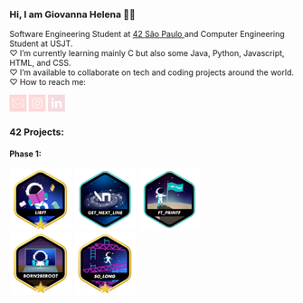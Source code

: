 ### Hi, I am Giovanna Helena 🧜‍♀️
  Software Engineering Student at <a href="https://www.42network.org/" target="_blank"> 42 </a> <a href="https://www.42sp.org.br/" target="_blank"> São Paulo </a> and Computer Engineering Student at USJT. <br>
  ♡ I’m currently learning mainly C but also some Java, Python, Javascript, HTML, and CSS. <br>
  ♡ I’m available to collaborate on tech and coding projects around the world. <br>
  ♡ How to reach me: <br>
  
  <a href="mailto:giovannahelenas@gmail.com" target="_blank"><img width="30" alt="mail" src="./imgs/mail.png"></a>
  <a href="https://www.instagram.com/itgihelena" target="_blank"><img width="30" alt="instagram" src="./imgs/ig.png"></a>
  <a href="https://www.linkedin.com/in/giovannahelenas/" target="_blank"><img width="30" alt="linkedin" src="./imgs/in.png"></a>
  
 ### 42 Projects:
 #### Phase 1:
 
 <a href="https://github.com/giovannahelena/Libft_42" target="_blank"><img width="110" alt="Libft" src="./imgs/libftm.png"></a>
 <a href="https://github.com/giovannahelena/Get_Next_Line_42" target="_blank"><img width="110" alt="Get_Next_Line" src="./imgs/get_next_linee.png"></a>
 <a href="https://github.com/giovannahelena/Ft_Printf_42" target="_blank"><img width="110" alt="Ft_Printf" src="./imgs/ft_printfe.png"></a>
 <br>
 <a href="https://github.com/giovannahelena/Born_2_be_Root_42" target="_blank"><img width="110" alt="Born_2_be_Root" src="./imgs/born2berootm.png"></a>
 <a href="https://github.com/giovannahelena/So_long_42" target="_blank"><img width="110" alt="So_long" src="./imgs/so_longm.png"></a>
